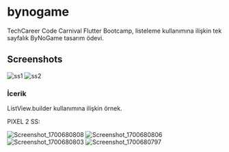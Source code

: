 # bynogame

TechCareer Code Carnival Flutter Bootcamp, listeleme kullanımına ilişkin tek sayfalık ByNoGame tasarım ödevi.

## Screenshots

![ss1](https://github.com/taylanozgurertas/byNoGame_listeleme/assets/92798120/707ba662-b12e-48e0-bf98-dc3f00b08ab9)
![ss2](https://github.com/taylanozgurertas/byNoGame_listeleme/assets/92798120/bf92afe2-431b-408b-9fcf-3c95cdb17720)


### İcerik

ListView.builder kullanımına ilişkin örnek. 

PIXEL 2 SS:

![Screenshot_1700680808](https://github.com/taylanozgurertas/byNoGame_listeleme/assets/92798120/a059da77-8a1d-461a-a0c8-30e879d81574)
![Screenshot_1700680806](https://github.com/taylanozgurertas/byNoGame_listeleme/assets/92798120/a8620657-336a-4e3a-9b5d-4ae453c09529)
![Screenshot_1700680803](https://github.com/taylanozgurertas/byNoGame_listeleme/assets/92798120/ea2068e1-8355-4f73-848e-9332dd69e36b)
![Screenshot_1700680797](https://github.com/taylanozgurertas/byNoGame_listeleme/assets/92798120/dd90b613-271f-4c1b-ae8a-2fc3d9453d71)

